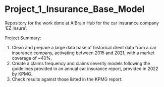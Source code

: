 # Project_1_Insurance_Base_Model

Repository for the work done at AIBrain Hub for the car insurance company 'EZ Insure'.

Project Summary: 
1. Clean and prepare a large data base of historical client data from a car insurance company, activating between 2015 and 2021, with a market coverage of ~40%.
2. Create a claims frequency and claims severity models following the guidelines provided in an annual car insurance report, provided in 2022 by KPMG.
3. Check results against those listed in the KPMG report.

